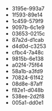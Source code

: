 - 3195e-993a7
- 1f593-89e14
- 1c459-579f9
- 9097b-6c1e9
- 03653-0215c
- 87a2d-d1cab
- d4d0d-c3253
- cfbc4-7a48c
- 9815b-6e138
- a02f4-75f64
- 58a1b-a3fd9
- 70824-61f42
- 08d8e-87aff
- f82e1-d048b
- 538ee-2d2f8
- 005a1-dd0e1